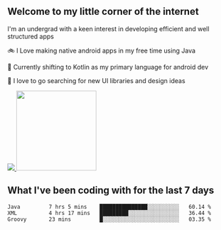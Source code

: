 ## Welcome to my little corner of the internet
I'm an undergrad with a keen interest in developing efficient and well structured apps

🚲 I Love making native android apps in my free time using Java

🌄 Currently shifting to Kotlin as my primary language for android dev

🔮  I love to go searching for new UI libraries and design ideas

<a href="">
  <img src="https://komarev.com/ghpvc/?username=ade3l&style=flat-square" />
</a>

<img height="180em" src="https://github-readme-stats-eight-theta.vercel.app/api/top-langs/?username=ade3l&langs_count=7&theme=cobalt&layout=compact"/>

## What I've been coding with for the last 7 days
<!--START_SECTION:waka-->
```text
Java         7 hrs 5 mins    ███████████████░░░░░░░░░░   60.14 % 
XML          4 hrs 17 mins   █████████░░░░░░░░░░░░░░░░   36.44 % 
Groovy       23 mins         █░░░░░░░░░░░░░░░░░░░░░░░░   03.35 % 
```
<!--END_SECTION:waka-->
